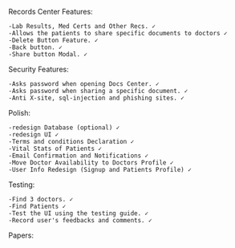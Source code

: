 Records Center Features:

	-Lab Results, Med Certs and Other Recs. ✓
	-Allows the patients to share specific documents to doctors ✓
	-Delete Button Feature. ✓
	-Back button. ✓
	-Share button Modal. ✓

Security Features:

	-Asks password when opening Docs Center. ✓
	-Asks password when sharing a specific document. ✓
	-Anti X-site, sql-injection and phishing sites. ✓

Polish:

	-redesign Database (optional) ✓
	-redesign UI ✓
	-Terms and conditions Declaration ✓
	-Vital Stats of Patients ✓
	-Email Confirmation and Notifications ✓
	-Move Doctor Availability to Doctors Profile ✓
	-User Info Redesign (Signup and Patients Profile) ✓

Testing:

	-Find 3 doctors. ✓
	-Find Patients ✓
	-Test the UI using the testing guide. ✓
	-Record user's feedbacks and comments. ✓
  
Papers:
